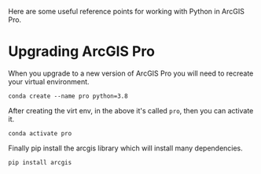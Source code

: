 Here are some useful reference points for working with Python in ArcGIS Pro.

# Upgrading ArcGIS Pro
When you upgrade to a new version of ArcGIS Pro you will need to recreate your virtual environment.

`conda create --name pro python=3.8`

After creating the virt env, in the above it's called `pro`, then you can activate it.  

`conda activate pro`

Finally pip install the arcgis library which will install many dependencies.

`pip install arcgis`
